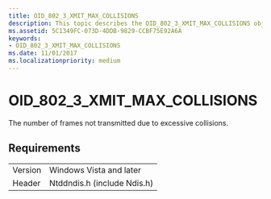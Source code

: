 ```yaml
---
title: OID_802_3_XMIT_MAX_COLLISIONS
description: This topic describes the OID_802_3_XMIT_MAX_COLLISIONS object identifier (OID).
ms.assetid: 5C1349FC-073D-4DDB-9829-CCBF75E92A6A
keywords:
- OID_802_3_XMIT_MAX_COLLISIONS
ms.date: 11/01/2017
ms.localizationpriority: medium
---
```


# OID_802_3_XMIT_MAX_COLLISIONS

The number of frames not transmitted due to excessive collisions.

## Requirements

| | |
| --- | --- |
| Version | Windows Vista and later |
| Header | Ntddndis.h (include Ndis.h) |


